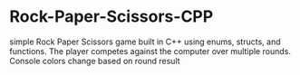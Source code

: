 # Rock-Paper-Scissors-CPP
simple Rock Paper Scissors game built in C++ using enums, structs, and functions. The player competes against the computer over multiple rounds. Console colors change based on round result
